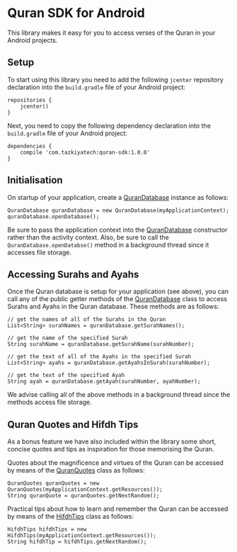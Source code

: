 # Quran SDK for Android

This library makes it easy for you to access verses of the Quran in your Android projects.

## Setup

To start using this library you need to add the following `jcenter` repository declaration into the `build.gradle` file of your Android project:

    repositories {
        jcenter()
    }

Next, you need to copy the following dependency declaration into the `build.gradle` file of your Android project:

    dependencies {
        compile 'com.tazkiyatech:quran-sdk:1.0.0'
    }

## Initialisation

On startup of your application, create a [QuranDatabase](src/main/java/com/tazkiyatech/quran/sdk/database/QuranDatabase.kt) instance as follows:

    QuranDatabase quranDatabase = new QuranDatabase(myApplicationContext);
    quranDatabase.openDatabase();

Be sure to pass the application context into the [QuranDatabase](src/main/java/com/tazkiyatech/quran/sdk/database/QuranDatabase.kt) constructor rather than the activity context. Also, be sure to call the `QuranDatabase.openDatabse()` method in a background thread since it accesses file storage.

## Accessing Surahs and Ayahs

Once the Quran database is setup for your application (see above), you can call any of the public getter methods of the [QuranDatabase](src/main/java/com/tazkiyatech/quran/sdk/database/QuranDatabase.kt) class to access Surahs and Ayahs in the Quran database. These methods are as follows:

    // get the names of all of the Surahs in the Quran
    List<String> surahNames = quranDatabase.getSurahNames();
    
    // get the name of the specified Surah
    String surahName = quranDatabase.getSurahName(surahNumber);
    
    // get the text of all of the Ayahs in the specified Surah
    List<String> ayahs = quranDatabase.getAyahsInSurah(surahNumber);
    
    // get the text of the specified Ayah
    String ayah = quranDatabase.getAyah(surahNumber, ayahNumber);

We advise calling all of the above methods in a background thread since the methods access file storage.

## Quran Quotes and Hifdh Tips

As a bonus feature we have also included within the library some short, concise quotes and tips as inspiration for those memorising the Quran.

Quotes about the magnificence and virtues of the Quran can be accessed by means of the [QuranQuotes](src/main/java/com/tazkiyatech/quran/sdk/database/QuranQuotes.kt) class as follows:

    QuranQuotes quranQuotes = new QuranQuotes(myApplicationContext.getResources());
    String quranQuote = quranQuotes.getNextRandom();

Practical tips about how to learn and remember the Quran can be accessed by means of the [HifdhTips](src/main/java/com/tazkiyatech/quran/sdk/database/HifdhTips.kt) class as follows:

    HifdhTips hifdhTips = new HifdhTips(myApplicationContext.getResources());
    String hifdhTip = hifdhTips.getNextRandom();
